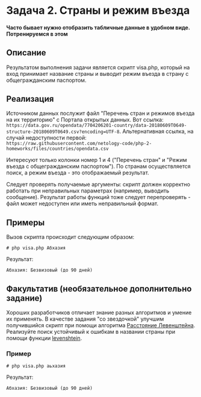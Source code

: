 # Задача 2. Страны и режим въезда

#### Часто бывает нужно отобразить табличные данные в удобном виде. Потренируемся в этом

## Описание
Результатом выполнения задачи является скрипт visa.php, который на вход принимает название страны и выводит режим въезда в страну с общегражданским паспортом.

## Реализация
Источником данных послужит файл "Перечень стран и режимов въезда на их территорию" с Портала открытых данных. Вот ссылка: `https://data.gov.ru/opendata/7704206201-country/data-20180609T0649-structure-20180609T0649.csv?encoding=UTF-8`. Альтернативная ссылка, на случай недоступности первой: `https://raw.githubusercontent.com/netology-code/php-2-homeworks/files/countries/opendata.csv`

Интересуют только колонки номер 1 и 4 ("Перечень стран" и "Режим въезда с общегражданским паспортом"). По странам осуществляется поиск, а режим въезда - это отображаемый результат.

Следует проверять получаемые аргументы: скрипт должен корректно работать при неправильных параметрах (например, выводить сообщение). Результат работы функций тоже следует перепроверять - файл может недоступен или иметь неправильный формат.

## Примеры
Вызов скрипта происходит следующим образом:
```
# php visa.php Абхазия
```

Результат:
```
Абхазия: Безвизовый (до 90 дней)
```

## Факультатив (необязательное дополнительно задание)
Хороших разработчиков отличает знание разных алгоритмов и умение их применять. В качестве задания "со звездочкой" улучшим получившийся скрипт при помощи алгоритма [Расстояние Левенштейна](https://ru.wikipedia.org/wiki/%D0%A0%D0%B0%D1%81%D1%81%D1%82%D0%BE%D1%8F%D0%BD%D0%B8%D0%B5_%D0%9B%D0%B5%D0%B2%D0%B5%D0%BD%D1%88%D1%82%D0%B5%D0%B9%D0%BD%D0%B0).
Реализуйте поиск устойчивый к ошибкам в названии страны при помощи функции [levenshtein](http://php.net/manual/ru/function.levenshtein.php).

### Пример
```
# php visa.php аьхазия
```

Результат:
```
Абхазия: Безвизовый (до 90 дней)
```
